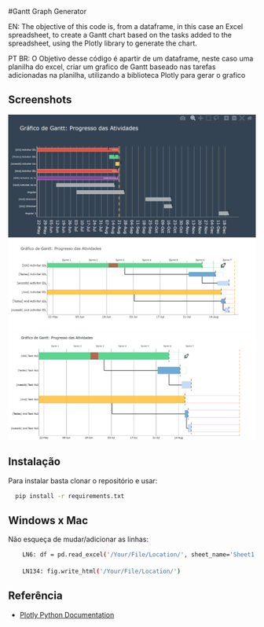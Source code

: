 #Gantt Graph Generator

EN:
The objective of this code is, from a dataframe, in this case an Excel spreadsheet, to create a Gantt chart based on the tasks added to the spreadsheet, using the Plotly library to generate the chart.

PT BR:
O Objetivo desse código é apartir de um dataframe, neste caso uma planilha do excel, criar um grafico de Gantt baseado nas tarefas adicionadas na planilha, utilizando a biblioteca Plotly para gerar o grafico


## Screenshots

![First Version](https://github.com/RaulNogueira/GanttGraphGenerator/raw/main/img/Gantt.jpg)
![Second Version](https://github.com/RaulNogueira/GanttGraphGenerator/raw/main/img/newplot.png)
![Latest Version](https://github.com/RaulNogueira/GanttGraphGenerator/raw/main/img/screenshot.png)


## Instalação

Para instalar basta clonar o repositório e usar: 

```bash
  pip install -r requirements.txt
```

## Windows x Mac

Não esqueça de mudar/adicionar as linhas:

```bash
    LN6: df = pd.read_excel('/Your/File/Location/', sheet_name='Sheet1')

    LN134: fig.write_html('/Your/File/Location/')
```
## Referência

 - [Plotly Python Documentation](https://plotly.com/python-api-reference/)


